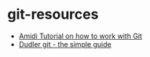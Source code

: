 # git-resources
- [Amidi Tutorial on how to work with Git](https://www.mit.edu/~amidi/teaching/data-science-tools/tutorial/working-with-git/)
- [Dudler git - the simple guide](https://rogerdudler.github.io/git-guide/)
